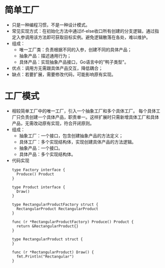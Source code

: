 # 简单工厂
- 只是一种编程习惯，不是一种设计模式。
- 常见实现方式：在初始化方法中通过if-else收口所有创建的分支逻辑，通过指定入参调用该方法即可获取目标实例。避免逻辑散落在各处，难以维护。
- 组成：
    - 唯一工厂类：负责根据不同的入参，创建不同的具体产品；
    - 抽象产品：描述通用行为；
    - 具体产品：实现抽象产品接口，Go语言中的"鸭子类型"。
- 优点：调用方无需跟具体产品交互，降低耦合；
- 缺点：若要扩展，需要修改代码，可能影响原有实现。
# 工厂模式
- 相较简单工厂中的唯一工厂，引入一个抽象工厂和多个具体工厂。
  每个具体工厂只负责创建一个具体产品，职责单一。这样扩展时只需新增具体工厂和具体产品，无需改动原有实现，符合开闭原则。
- 组成：
    - 抽象工厂：一个接口，包含创建抽象产品的方法定义；
    - 具体工厂：多个实现结构体，实现创建具体产品的方法逻辑。
    - 抽象产品：一个接口。
    - 具体产品：多个实现结构体。
- 代码实现
  ```
  type Factory interface {
    Produce() Product
  }

  type Product interface {
    Draw()
  }

  type RectangularProductFactory struct {
    RectangularProduct RectangularProduct
  }

  func (r *RectangularProductFactory) Produce() Product {
    return &RectangularProduct{}
  }

  type RectangularProduct struct {
  }

  func (r *RectangularProduct) Draw() {
    fmt.Println("Rectangular")
  }
  ```